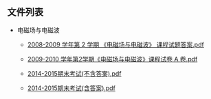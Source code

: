 

## 文件列表

- 电磁场与电磁波

    - [2008-2009 学年第 2 学期 《电磁场与电磁波》 课程试题答案.pdf](https://github.com/bjut-swift/BJUT-Helper/raw/master/%E7%94%B5%E7%A3%81%E5%9C%BA%E4%B8%8E%E7%94%B5%E7%A3%81%E6%B3%A2/2008-2009%20%E5%AD%A6%E5%B9%B4%E7%AC%AC%202%20%E5%AD%A6%E6%9C%9F%20%E3%80%8A%E7%94%B5%E7%A3%81%E5%9C%BA%E4%B8%8E%E7%94%B5%E7%A3%81%E6%B3%A2%E3%80%8B%20%E8%AF%BE%E7%A8%8B%E8%AF%95%E9%A2%98%E7%AD%94%E6%A1%88.pdf)

    - [2009-2010 学年第2学期《电磁场与电磁波》课程试卷 A 卷.pdf](https://github.com/bjut-swift/BJUT-Helper/raw/master/%E7%94%B5%E7%A3%81%E5%9C%BA%E4%B8%8E%E7%94%B5%E7%A3%81%E6%B3%A2/2009-2010%20%E5%AD%A6%E5%B9%B4%E7%AC%AC2%E5%AD%A6%E6%9C%9F%E3%80%8A%E7%94%B5%E7%A3%81%E5%9C%BA%E4%B8%8E%E7%94%B5%E7%A3%81%E6%B3%A2%E3%80%8B%E8%AF%BE%E7%A8%8B%E8%AF%95%E5%8D%B7%20A%20%E5%8D%B7.pdf)

    - [2014-2015期末考试(不含答案).pdf](https://github.com/bjut-swift/BJUT-Helper/raw/master/%E7%94%B5%E7%A3%81%E5%9C%BA%E4%B8%8E%E7%94%B5%E7%A3%81%E6%B3%A2/2014-2015%E6%9C%9F%E6%9C%AB%E8%80%83%E8%AF%95%28%E4%B8%8D%E5%90%AB%E7%AD%94%E6%A1%88%29.pdf)

    - [2014-2015期末考试(含答案).pdf](https://github.com/bjut-swift/BJUT-Helper/raw/master/%E7%94%B5%E7%A3%81%E5%9C%BA%E4%B8%8E%E7%94%B5%E7%A3%81%E6%B3%A2/2014-2015%E6%9C%9F%E6%9C%AB%E8%80%83%E8%AF%95%28%E5%90%AB%E7%AD%94%E6%A1%88%29.pdf)

